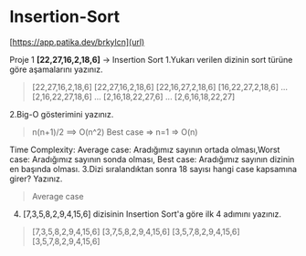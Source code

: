 # Insertion-Sort

[https://app.patika.dev/brkylcn](url)

Proje 1
**[22,27,16,2,18,6]** -> Insertion Sort
1.Yukarı verilen dizinin sort türüne göre aşamalarını yazınız.
> [22,27,16,2,18,6]
> [22,27,16,2,18,6]
> [22,16,27,2,18,6]
> [16,22,27,2,18,6]
> ...
> [2,16,22,27,18,6]
> ...
> [2,16,18,22,27,6]
> ...
> [2,6,16,18,22,27]

2.Big-O gösterimini yazınız.
> n(n+1)/2  ==>  O(n^2)
> Best case => n=1 => O(n)

Time Complexity: Average case: Aradığımız sayının ortada olması,Worst case: Aradığımız sayının sonda olması, Best case: Aradığımız sayının dizinin en başında olması.
3.Dizi sıralandıktan sonra 18 sayısı hangi case kapsamına girer? Yazınız.
> Average case

4. [7,3,5,8,2,9,4,15,6] dizisinin Insertion Sort'a göre ilk 4 adımını yazınız. 
> [7,3,5,8,2,9,4,15,6]
> [3,7,5,8,2,9,4,15,6]
> [3,5,7,8,2,9,4,15,6]
> [3,5,7,8,2,9,4,15,6]
